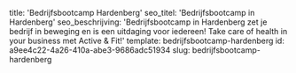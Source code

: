 title: 'Bedrijfsbootcamp Hardenberg'
seo_titel: 'Bedrijfsbootcamp in Hardenberg'
seo_beschrijving: 'Bedrijfsbootcamp in Hardenberg zet je bedrijf in beweging en is een uitdaging voor iedereen! Take care of health in your business met Active & Fit!'
template: bedrijfsbootcamp-hardenberg
id: a9ee4c22-4a26-410a-abe3-9686adc51934
slug: bedrijfsbootcamp-hardenberg
